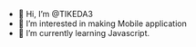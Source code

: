 - 👋 Hi, I’m @TIKEDA3
- 👀 I’m interested in making Mobile application
- 🌱 I’m currently learning Javascript.


<!---
TIKEDA3/TIKEDA3 is a ✨ special ✨ repository because its `README.md` (this file) appears on your GitHub profile.
You can click the Preview link to take a look at your changes.
--->
